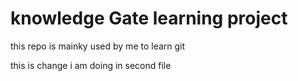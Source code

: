 
# knowledge Gate learning project 


this repo is mainky used by me to learn git

this is change i am doing in second file









